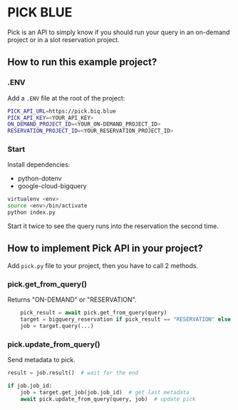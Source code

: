 # PICK BLUE

Pick is an API to simply know if you should run your query in an on-demand project or in a slot reservation project.

## How to run this example project?

### .ENV

Add a `.ENV` file at the root of the project:

```sh
PICK_API_URL=https://pick.biq.blue
PICK_API_KEY=<YOUR_API_KEY>
ON_DEMAND_PROJECT_ID=<YOUR_ON-DEMAND_PROJECT_ID>
RESERVATION_PROJECT_ID=<YOUR_RESERVATION_PROJECT_ID>
```

### Start

Install dependencies:
- python-dotenv
- google-cloud-bigquery

```sh
virtualenv <env>
source <env>/bin/activate
python index.py
```

Start it twice to see the query runs into the reservation the second time.

## How to implement Pick API in your project?

Add `pick.py` file to your project, then you have to call 2 methods.

### pick.get_from_query()

Returns "ON-DEMAND" or "RESERVATION".

```py
    pick_result = await pick.get_from_query(query)
    target = bigquery_reservation if pick_result == "RESERVATION" else bigquery_on_demand
    job = target.query(...)
```

### pick.update_from_query()

Send metadata to pick.

```py
result = job.result()  # wait for the end

if job.job_id:
    job = target.get_job(job.job_id)  # get last metadata
    await pick.update_from_query(query, job)  # update pick
```